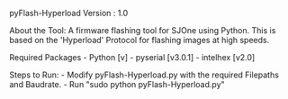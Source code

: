 pyFlash-Hyperload
Version : 1.0

About the Tool:
A firmware flashing tool for SJOne using Python. This is based on the 'Hyperload' Protocol for flashing images at high speeds.

Required Packages
	- Python   [v]
	- pyserial [v3.0.1]
	- intelhex [v2.0]

Steps to Run:
	- Modify pyFlash-Hyperload.py with the required Filepaths and Baudrate.
	- Run "sudo python pyFlash-Hyperload.py"
